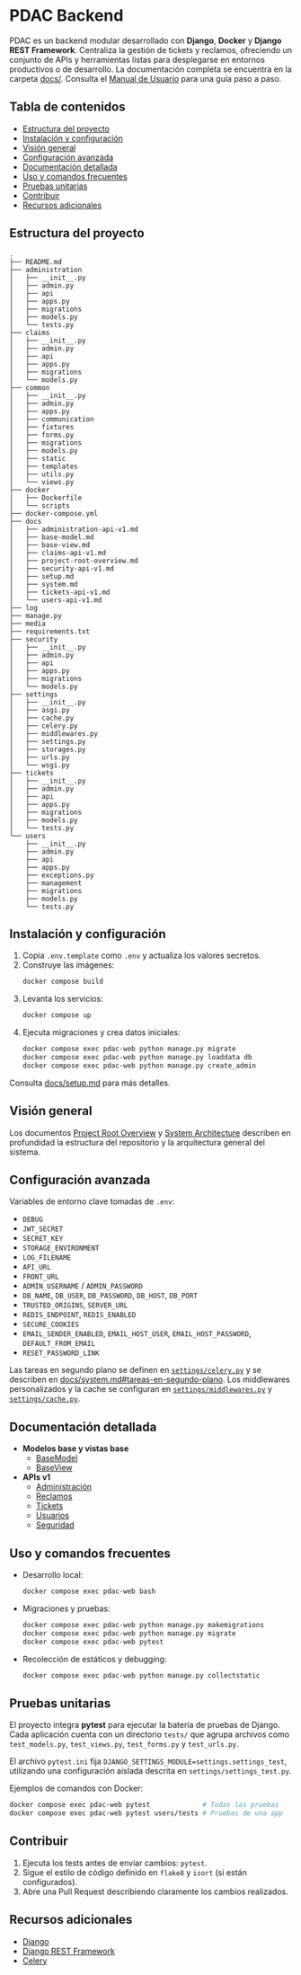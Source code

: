 # PDAC Backend

PDAC es un backend modular desarrollado con **Django**, **Docker** y **Django REST Framework**. Centraliza la gestión de tickets y reclamos, ofreciendo un conjunto de APIs y herramientas listas para desplegarse en entornos productivos o de desarrollo. La documentación completa se encuentra en la carpeta [docs/](./docs/). Consulta el [Manual de Usuario](docs/user-manual.md) para una guía paso a paso.

## Tabla de contenidos
- [Estructura del proyecto](#estructura-del-proyecto)
- [Instalación y configuración](#instalación-y-configuración)
- [Visión general](#visión-general)
- [Configuración avanzada](#configuración-avanzada)
- [Documentación detallada](#documentación-detallada)
- [Uso y comandos frecuentes](#uso-y-comandos-frecuentes)
- [Pruebas unitarias](#pruebas-unitarias)
- [Contribuir](#contribuir)
- [Recursos adicionales](#recursos-adicionales)

## Estructura del proyecto
```text
.
├── README.md
├── administration
│   ├── __init__.py
│   ├── admin.py
│   ├── api
│   ├── apps.py
│   ├── migrations
│   ├── models.py
│   └── tests.py
├── claims
│   ├── __init__.py
│   ├── admin.py
│   ├── api
│   ├── apps.py
│   ├── migrations
│   └── models.py
├── common
│   ├── __init__.py
│   ├── admin.py
│   ├── apps.py
│   ├── communication
│   ├── fixtures
│   ├── forms.py
│   ├── migrations
│   ├── models.py
│   ├── static
│   ├── templates
│   ├── utils.py
│   └── views.py
├── docker
│   ├── Dockerfile
│   └── scripts
├── docker-compose.yml
├── docs
│   ├── administration-api-v1.md
│   ├── base-model.md
│   ├── base-view.md
│   ├── claims-api-v1.md
│   ├── project-root-overview.md
│   ├── security-api-v1.md
│   ├── setup.md
│   ├── system.md
│   ├── tickets-api-v1.md
│   └── users-api-v1.md
├── log
├── manage.py
├── media
├── requirements.txt
├── security
│   ├── __init__.py
│   ├── admin.py
│   ├── api
│   ├── apps.py
│   ├── migrations
│   └── models.py
├── settings
│   ├── __init__.py
│   ├── asgi.py
│   ├── cache.py
│   ├── celery.py
│   ├── middlewares.py
│   ├── settings.py
│   ├── storages.py
│   ├── urls.py
│   └── wsgi.py
├── tickets
│   ├── __init__.py
│   ├── admin.py
│   ├── api
│   ├── apps.py
│   ├── migrations
│   ├── models.py
│   └── tests.py
└── users
    ├── __init__.py
    ├── admin.py
    ├── api
    ├── apps.py
    ├── exceptions.py
    ├── management
    ├── migrations
    ├── models.py
    └── tests.py
```

## Instalación y configuración
1. Copia `.env.template` como `.env` y actualiza los valores secretos.
2. Construye las imágenes:
   ```bash
   docker compose build
   ```
3. Levanta los servicios:
   ```bash
   docker compose up
   ```
4. Ejecuta migraciones y crea datos iniciales:
   ```bash
   docker compose exec pdac-web python manage.py migrate
   docker compose exec pdac-web python manage.py loaddata db
   docker compose exec pdac-web python manage.py create_admin
   ```
Consulta [docs/setup.md](docs/setup.md) para más detalles.

## Visión general
Los documentos [Project Root Overview](docs/project-root-overview.md) y [System Architecture](docs/system.md) describen en profundidad la estructura del repositorio y la arquitectura general del sistema.

## Configuración avanzada
Variables de entorno clave tomadas de `.env`:
- `DEBUG`
- `JWT_SECRET`
- `SECRET_KEY`
- `STORAGE_ENVIRONMENT`
- `LOG_FILENAME`
- `API_URL`
- `FRONT_URL`
- `ADMIN_USERNAME` / `ADMIN_PASSWORD`
- `DB_NAME`, `DB_USER`, `DB_PASSWORD`, `DB_HOST`, `DB_PORT`
- `TRUSTED_ORIGINS`, `SERVER_URL`
- `REDIS_ENDPOINT`, `REDIS_ENABLED`
- `SECURE_COOKIES`
- `EMAIL_SENDER_ENABLED`, `EMAIL_HOST_USER`, `EMAIL_HOST_PASSWORD`, `DEFAULT_FROM_EMAIL`
- `RESET_PASSWORD_LINK`

Las tareas en segundo plano se definen en [`settings/celery.py`](settings/celery.py) y se describen en [docs/system.md#tareas-en-segundo-plano](docs/system.md#tareas-en-segundo-plano). Los middlewares personalizados y la cache se configuran en [`settings/middlewares.py`](settings/middlewares.py) y [`settings/cache.py`](settings/cache.py).

## Documentación detallada
- **Modelos base y vistas base**
  - [BaseModel](docs/base-model.md)
  - [BaseView](docs/base-view.md)
- **APIs v1**
  - [Administración](docs/administration-api-v1.md)
  - [Reclamos](docs/claims-api-v1.md)
  - [Tickets](docs/tickets-api-v1.md)
  - [Usuarios](docs/users-api-v1.md)
  - [Seguridad](docs/security-api-v1.md)

## Uso y comandos frecuentes
- Desarrollo local:
  ```bash
  docker compose exec pdac-web bash
  ```
- Migraciones y pruebas:
  ```bash
  docker compose exec pdac-web python manage.py makemigrations
  docker compose exec pdac-web python manage.py migrate
  docker compose exec pdac-web pytest
  ```
- Recolección de estáticos y debugging:
  ```bash
  docker compose exec pdac-web python manage.py collectstatic
  ```

## Pruebas unitarias
El proyecto integra **pytest** para ejecutar la batería de pruebas de Django.
Cada aplicación cuenta con un directorio `tests/` que agrupa archivos como
`test_models.py`, `test_views.py`, `test_forms.py` y `test_urls.py`.

El archivo `pytest.ini` fija `DJANGO_SETTINGS_MODULE=settings.settings_test`,
utilizando una configuración aislada descrita en `settings/settings_test.py`.

Ejemplos de comandos con Docker:

```bash
docker compose exec pdac-web pytest             # Todas las pruebas
docker compose exec pdac-web pytest users/tests # Pruebas de una app
```

## Contribuir
1. Ejecuta los tests antes de enviar cambios: `pytest`.
2. Sigue el estilo de código definido en `flake8` y `isort` (si están configurados).
3. Abre una Pull Request describiendo claramente los cambios realizados.

## Recursos adicionales
- [Django](https://docs.djangoproject.com/)
- [Django REST Framework](https://www.django-rest-framework.org/)
- [Celery](https://docs.celeryq.dev/)
